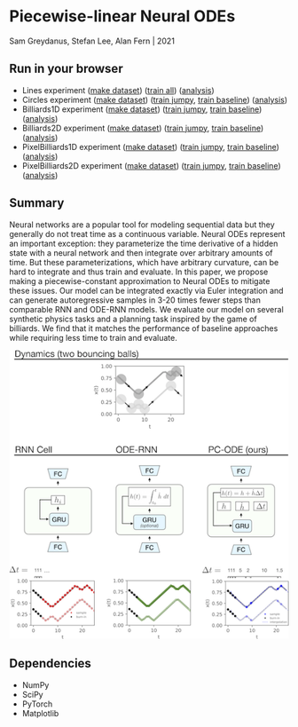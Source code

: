 Piecewise-linear Neural ODEs
=======
Sam Greydanus, Stefan Lee, Alan Fern | 2021

Run in your browser
--------

* Lines experiment ([make dataset](https://colab.research.google.com/drive/11Erg10kBjoaM_92VW7myeDUOZILeLiU0?usp=sharing)) ([train all](https://colab.research.google.com/drive/1H70_ooQcqEvDobfVdCvS1rXX8skfnBW_?usp=sharing)) ([analysis](https://colab.research.google.com/drive/1pKHhqE7DxmECx5JUppvzAHf3N5_2-FSR?usp=sharing))
* Circles experiment ([make dataset](https://github.com/greydanus/piecewise_node/blob/main/billiards.py)) ([train jumpy](https://colab.research.google.com/drive/1hWFZvrHSz9YHYGnz7l4BNIRhguufyxWT?usp=sharing), [train baseline](https://colab.research.google.com/drive/1EJsMsullDM73OoL-x7gVTyLNFjblWm7K?usp=sharing)) ([analysis](https://colab.research.google.com/drive/1pKHhqE7DxmECx5JUppvzAHf3N5_2-FSR?usp=sharing))
* Billiards1D experiment ([make dataset](https://github.com/greydanus/piecewise_node/blob/main/billiards.py)) ([train jumpy](https://colab.research.google.com/drive/1Rgo8Sy1F_IOrX-3ePUrukxXhz9GrfB3M?usp=sharing), [train baseline](https://colab.research.google.com/drive/1KbBnBW2dC7fnn5I5qd2c2kqaJYslST1k?usp=sharing)) ([analysis](https://colab.research.google.com/drive/1pKHhqE7DxmECx5JUppvzAHf3N5_2-FSR?usp=sharing))
* Billiards2D experiment ([make dataset](https://github.com/greydanus/piecewise_node/blob/main/billiards.py)) ([train jumpy](https://colab.research.google.com/drive/1-xVhuxAdXINWAzoSzEnsd6ZQoJVkbWPv?usp=sharing), [train baseline](https://colab.research.google.com/drive/14SIwaxBkysyC9Djg5BDDsxQOBcR6jvvl?usp=sharing)) ([analysis](https://colab.research.google.com/drive/1pKHhqE7DxmECx5JUppvzAHf3N5_2-FSR?usp=sharing))
* PixelBilliards1D experiment ([make dataset](https://colab.research.google.com/drive/1PnWvOkYt3OiS5vxb1fMhOuCMmWjK6gjz?usp=sharing)) ([train jumpy](https://colab.research.google.com/drive/11MZihASelyJLPmTECQsqmssfQrgHg72M?usp=sharing), [train baseline](https://colab.research.google.com/drive/1130083_ITF_SLtkrMvZ9E7SwqdEKQDR1?usp=sharing)) ([analysis](https://colab.research.google.com/drive/1khovLXxgteMUQpvTfpz7NxKbClGHJ9jO?usp=sharing))
* PixelBilliards2D experiment ([make dataset](https://colab.research.google.com/drive/1XnJm_WmNYzx05XZCJ1o5BqGSlwBdZvrg?usp=sharing)) ([train jumpy](https://colab.research.google.com/drive/1n06QGZ40ByKSYGHhk6Rs9DEd-3RMLnVN?usp=sharing), [train baseline](https://colab.research.google.com/drive/15INHt04KgUt7YOiCWq8qHg_nbbo-ZVNf?usp=sharing)) ([analysis](https://colab.research.google.com/drive/1khovLXxgteMUQpvTfpz7NxKbClGHJ9jO?usp=sharing))

Summary
--------
Neural networks are a popular tool for modeling sequential data but they generally do not treat time as a continuous variable. Neural ODEs represent an important exception: they parameterize the time derivative of a hidden state with a neural network and then integrate over arbitrary amounts of time. But these parameterizations, which have arbitrary curvature, can be hard to integrate and thus train and evaluate. In this paper, we propose making a piecewise-constant approximation to Neural ODEs to mitigate these issues. Our model can be integrated exactly via Euler integration and can generate autoregressive samples in 3-20 times fewer steps than comparable RNN and ODE-RNN models. We evaluate our model on several synthetic physics tasks and a planning task inspired by the game of billiards. We find that it matches the performance of baseline approaches while requiring less time to train and evaluate.

![hero.png](static/hero.png)


Dependencies
--------
 * NumPy
 * SciPy
 * PyTorch
 * Matplotlib